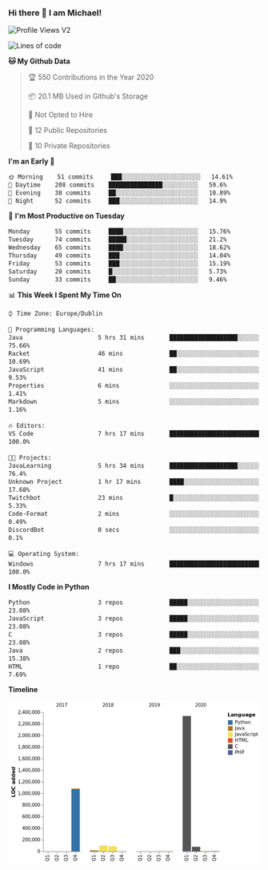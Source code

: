 ### Hi there 👋 I am Michael!

![Profile Views V2](https://komarev.com/ghpvc/?username=AppDevMichael)

<!--START_SECTION:waka-->
![Lines of code](https://img.shields.io/badge/From%20Hello%20World%20I%27ve%20Written-11.8%20million%20lines%20of%20code-blue)

**🐱 My Github Data** 

> 🏆 550 Contributions in the Year 2020
 > 
> 📦 20.1 MB Used in Github's Storage 
 > 
> 🚫 Not Opted to Hire
 > 
> 📜 12 Public Repositories
 > 
> 🔑 10 Private Repositories 

**I'm an Early 🐤** 

```text
🌞 Morning    51 commits     ███░░░░░░░░░░░░░░░░░░░░░░   14.61% 
🌆 Daytime    208 commits    ███████████████░░░░░░░░░░   59.6% 
🌃 Evening    38 commits     ██░░░░░░░░░░░░░░░░░░░░░░░   10.89% 
🌙 Night      52 commits     ███░░░░░░░░░░░░░░░░░░░░░░   14.9%

```
📅 **I'm Most Productive on Tuesday** 

```text
Monday       55 commits     ████░░░░░░░░░░░░░░░░░░░░░   15.76% 
Tuesday      74 commits     █████░░░░░░░░░░░░░░░░░░░░   21.2% 
Wednesday    65 commits     ████░░░░░░░░░░░░░░░░░░░░░   18.62% 
Thursday     49 commits     ███░░░░░░░░░░░░░░░░░░░░░░   14.04% 
Friday       53 commits     ███░░░░░░░░░░░░░░░░░░░░░░   15.19% 
Saturday     20 commits     █░░░░░░░░░░░░░░░░░░░░░░░░   5.73% 
Sunday       33 commits     ██░░░░░░░░░░░░░░░░░░░░░░░   9.46%

```


📊 **This Week I Spent My Time On** 

```text
⌚︎ Time Zone: Europe/Dublin

💬 Programming Languages: 
Java                     5 hrs 31 mins       ███████████████████░░░░░░   75.66% 
Racket                   46 mins             ██░░░░░░░░░░░░░░░░░░░░░░░   10.69% 
JavaScript               41 mins             ██░░░░░░░░░░░░░░░░░░░░░░░   9.53% 
Properties               6 mins              ░░░░░░░░░░░░░░░░░░░░░░░░░   1.41% 
Markdown                 5 mins              ░░░░░░░░░░░░░░░░░░░░░░░░░   1.16%

🔥 Editors: 
VS Code                  7 hrs 17 mins       █████████████████████████   100.0%

🐱‍💻 Projects: 
JavaLearning             5 hrs 34 mins       ███████████████████░░░░░░   76.4% 
Unknown Project          1 hr 17 mins        ████░░░░░░░░░░░░░░░░░░░░░   17.68% 
Twitchbot                23 mins             █░░░░░░░░░░░░░░░░░░░░░░░░   5.33% 
Code-Format              2 mins              ░░░░░░░░░░░░░░░░░░░░░░░░░   0.49% 
DiscordBot               0 secs              ░░░░░░░░░░░░░░░░░░░░░░░░░   0.1%

💻 Operating System: 
Windows                  7 hrs 17 mins       █████████████████████████   100.0%

```

**I Mostly Code in Python** 

```text
Python                   3 repos             █████░░░░░░░░░░░░░░░░░░░░   23.08% 
JavaScript               3 repos             █████░░░░░░░░░░░░░░░░░░░░   23.08% 
C                        3 repos             █████░░░░░░░░░░░░░░░░░░░░   23.08% 
Java                     2 repos             ███░░░░░░░░░░░░░░░░░░░░░░   15.38% 
HTML                     1 repo              ██░░░░░░░░░░░░░░░░░░░░░░░   7.69%

```


**Timeline**

![Chart not found](https://github.com/AppDevMichael/AppDevMichael/blob/master/charts/bar_graph.png) 


<!--END_SECTION:waka-->


